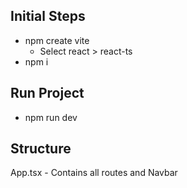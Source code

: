 ## Initial Steps

- npm create vite   
  - Select react > react-ts
- npm i

## Run Project

- npm run dev

## Structure

App.tsx - Contains all routes and Navbar